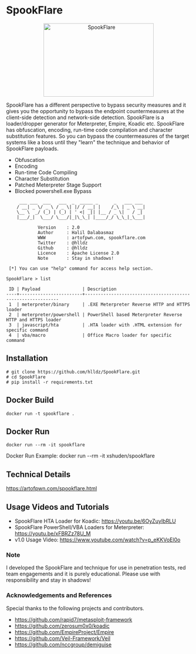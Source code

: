 # SpookFlare


<p align="center"><img src="https://2.bp.blogspot.com/-C3sO1hv77RI/WuyTTuKUqaI/AAAAAAAALEE/DfOeVy73FiEn4o6NTJj3RP6fWbvjVbxtgCLcBGAs/s1600/SpookFlare_1.png" alt="SpookFlare" width="300" height="200"></p>

SpookFlare has a different perspective to bypass security measures and it gives you the opportunity to bypass the endpoint countermeasures at the client-side detection and network-side detection. SpookFlare is a loader/dropper generator for Meterpreter, Empire, Koadic etc. SpookFlare has obfuscation, encoding, run-time code compilation and character substitution features. So you can bypass the countermeasures of the target systems like a boss until they "learn" the technique and behavior of SpookFlare payloads.

* Obfuscation
* Encoding
* Run-time Code Compiling
* Character Substitution
* Patched Meterpreter Stage Support
* Blocked powershell.exe Bypass

```
     ___ ___  ___   ___  _  _____ _      _   ___ ___ 
    / __| _ \/ _ \ / _ \| |/ / __| |    /_\ | _ \ __|
    \__ \  _/ (_) | (_) | ' <| _|| |__ / _ \|   / _| 
    |___/_|  \___/ \___/|_|\_\_| |____/_/ \_\_|_\___|

            Version    : 2.0
            Author     : Halil Dalabasmaz
            WWW        : artofpwn.com, spookflare.com
            Twitter    : @hlldz
            Github     : @hlldz
            Licence    : Apache License 2.0
            Note       : Stay in shadows!

 [*] You can use "help" command for access help section.

SpookFlare > list

 ID | Payload                | Description                                                
----+------------------------+------------------------------------------------------------
 1  | meterpreter/binary     | .EXE Meterpreter Reverse HTTP and HTTPS loader             
 2  | meterpreter/powershell | PowerShell based Meterpreter Reverse HTTP and HTTPS loader 
 3  | javascript/hta         | .HTA loader with .HTML extension for specific command      
 4  | vba/macro              | Office Macro loader for specific command                   

```

## Installation
```
# git clone https://github.com/hlldz/SpookFlare.git
# cd SpookFlare
# pip install -r requirements.txt
```

## Docker Build
```
docker run -t spookflare .
```

## Docker Run
```
docker run --rm -it spookflare
```

Docker Run Example: docker run --rm -it xshuden/spookflare


## Technical Details
https://artofpwn.com/spookflare.html

## Usage Videos and Tutorials
* SpookFlare HTA Loader for Koadic: https://youtu.be/6OyZuyIbRLU
* SpookFlare PowerShell/VBA Loaders for Meterpreter: https://youtu.be/xFBRZz78U_M
* v1.0 Usage Video: https://www.youtube.com/watch?v=p_eKKVoEl0o

### Note
I developed the SpookFlare and technique for use in penetration tests, red team engagements and it is purely educational. Please use with responsibility and stay in shadows!

### Acknowledgements and References
Special thanks to the following projects and contributors.
* https://github.com/rapid7/metasploit-framework
* https://github.com/zerosum0x0/koadic
* https://github.com/EmpireProject/Empire
* https://github.com/Veil-Framework/Veil
* https://github.com/nccgroup/demiguise
